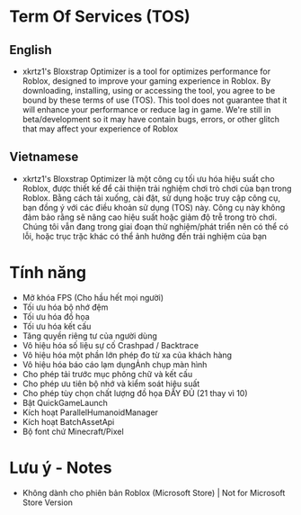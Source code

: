 # Term Of Services (TOS)
## English
- xkrtz1's Bloxstrap Optimizer is a tool for optimizes performance for Roblox, designed to improve your gaming experience in Roblox. By downloading, installing, using or accessing the tool, you agree to be bound by these terms of use (TOS). This tool does not guarantee that it will enhance your performance or reduce lag in game. We're still in beta/development so it may have contain bugs, errors, or other glitch that may affect your experience of Roblox
## Vietnamese
- xkrtz1's Bloxstrap Optimizer là một công cụ tối ưu hóa hiệu suất cho Roblox, được thiết kế để cải thiện trải nghiệm chơi trò chơi của bạn trong Roblox. Bằng cách tải xuống, cài đặt, sử dụng hoặc truy cập công cụ, bạn đồng ý với các điều khoản sử dụng (TOS) này. Công cụ này không đảm bảo rằng sẽ nâng cao hiệu suất hoặc giảm độ trễ trong trò chơi. Chúng tôi vẫn đang trong giai đoạn thử nghiệm/phát triển nên có thể có lỗi, hoặc trục trặc khác có thể ảnh hưởng đến trải nghiệm của bạn
# Tính năng
- Mở khóa FPS (Cho hầu hết mọi người)
- Tối ưu hóa bộ nhớ đệm
- Tối ưu hóa đồ họa
- Tối ưu hóa kết cấu
- Tăng quyền riêng tư của người dùng
- Vô hiệu hóa số liệu sự cố Crashpad / Backtrace
- Vô hiệu hóa một phần lớn phép đo từ xa của khách hàng
- Vô hiệu hóa báo cáo lạm dụngẢnh chụp màn hình
- Cho phép tải trước mục phông chữ và kết cấu
- Cho phép ưu tiên bộ nhớ và kiểm soát hiệu suất
- Cho phép tùy chọn chất lượng đồ họa ĐẦY ĐỦ (21 thay vì 10)
- Bật QuickGameLaunch
- Kích hoạt ParallelHumanoidManager
- Kích hoạt BatchAssetApi
- Bộ font chứ Minecraft/Pixel
# Lưu ý - Notes
- Không dành cho phiên bản Roblox (Microsoft Store) | Not for Microsoft Store Version
